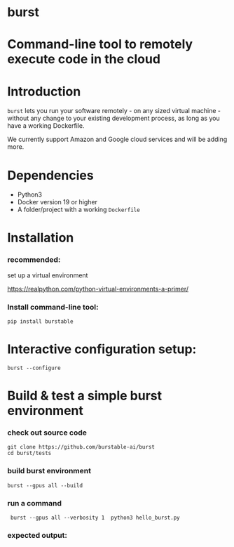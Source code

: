 # burst
Command-line tool to remotely execute code in the cloud
=======
# Introduction

`burst` lets you run your software remotely - on any sized virtual machine - without any change to your existing development process, as long as you have a working Dockerfile.

We currently support Amazon and Google cloud services and will be adding more.

# Dependencies

* Python3 
* Docker version 19 or higher
* A folder/project with a working `Dockerfile`

# Installation 
### recommended: 
set up a virtual environment 

https://realpython.com/python-virtual-environments-a-primer/

### Install command-line tool:

    pip install burstable

# Interactive configuration setup:

    burst --configure

# Build & test a simple burst environment

### check out source code

    git clone https://github.com/burstable-ai/burst
    cd burst/tests

### build burst environment

    burst --gpus all --build
 
 ### run a command
 
     burst --gpus all --verbosity 1  python3 hello_burst.py
 
 ### expected output:
 
 
